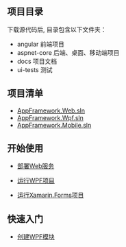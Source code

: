 ## 项目目录

下载源代码后, 目录包含以下文件夹：

- angular  前端项目
- aspnet-core  后端、桌面、移动端项目
- docs  项目文档
- ui-tests  测试

## 项目清单

- [AppFramework.Web.sln](./docs/Web.md)
- [AppFramework.Wpf.sln](./docs/WPF.md)
- [AppFramework.Mobile.sln](./docs/Mobile.md)

## 开始使用

- [部署Web服务](./docs/1.Web服务部署.md)

- [运行WPF项目](./docs/2.启动WPF.md) 
- [运行Xamarin.Forms项目]()

## 快速入门

- [创建WPF模块](./docs/创建WPF模块.md)

